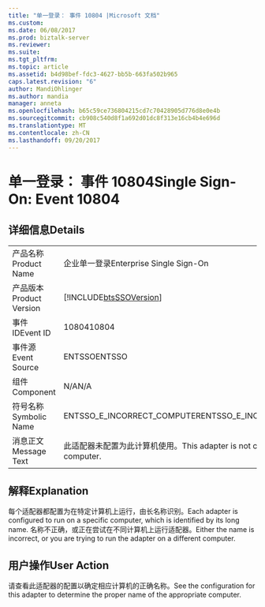 ```yaml
---
title: "单一登录： 事件 10804 |Microsoft 文档"
ms.custom: 
ms.date: 06/08/2017
ms.prod: biztalk-server
ms.reviewer: 
ms.suite: 
ms.tgt_pltfrm: 
ms.topic: article
ms.assetid: b4d98bef-fdc3-4627-bb5b-663fa502b965
caps.latest.revision: "6"
author: MandiOhlinger
ms.author: mandia
manager: anneta
ms.openlocfilehash: b65c59ce736804215cd7c70428905d776d8e0e4b
ms.sourcegitcommit: cb908c540d8f1a692d01dc8f313e16cb4b4e696d
ms.translationtype: MT
ms.contentlocale: zh-CN
ms.lasthandoff: 09/20/2017
---
```

# <a name="single-sign-on-event-10804"></a><span data-ttu-id="00b7f-102">单一登录： 事件 10804</span><span class="sxs-lookup"><span data-stu-id="00b7f-102">Single Sign-On: Event 10804</span></span>
## <a name="details"></a><span data-ttu-id="00b7f-103">详细信息</span><span class="sxs-lookup"><span data-stu-id="00b7f-103">Details</span></span>  
  
|||  
|-|-|  
|<span data-ttu-id="00b7f-104">产品名称</span><span class="sxs-lookup"><span data-stu-id="00b7f-104">Product Name</span></span>|<span data-ttu-id="00b7f-105">企业单一登录</span><span class="sxs-lookup"><span data-stu-id="00b7f-105">Enterprise Single Sign-On</span></span>|  
|<span data-ttu-id="00b7f-106">产品版本</span><span class="sxs-lookup"><span data-stu-id="00b7f-106">Product Version</span></span>|[!INCLUDE[btsSSOVersion](../includes/btsssoversion-md.md)]|  
|<span data-ttu-id="00b7f-107">事件 ID</span><span class="sxs-lookup"><span data-stu-id="00b7f-107">Event ID</span></span>|<span data-ttu-id="00b7f-108">10804</span><span class="sxs-lookup"><span data-stu-id="00b7f-108">10804</span></span>|  
|<span data-ttu-id="00b7f-109">事件源</span><span class="sxs-lookup"><span data-stu-id="00b7f-109">Event Source</span></span>|<span data-ttu-id="00b7f-110">ENTSSO</span><span class="sxs-lookup"><span data-stu-id="00b7f-110">ENTSSO</span></span>|  
|<span data-ttu-id="00b7f-111">组件</span><span class="sxs-lookup"><span data-stu-id="00b7f-111">Component</span></span>|<span data-ttu-id="00b7f-112">N/A</span><span class="sxs-lookup"><span data-stu-id="00b7f-112">N/A</span></span>|  
|<span data-ttu-id="00b7f-113">符号名称</span><span class="sxs-lookup"><span data-stu-id="00b7f-113">Symbolic Name</span></span>|<span data-ttu-id="00b7f-114">ENTSSO_E_INCORRECT_COMPUTER</span><span class="sxs-lookup"><span data-stu-id="00b7f-114">ENTSSO_E_INCORRECT_COMPUTER</span></span>|  
|<span data-ttu-id="00b7f-115">消息正文</span><span class="sxs-lookup"><span data-stu-id="00b7f-115">Message Text</span></span>|<span data-ttu-id="00b7f-116">此适配器未配置为此计算机使用。</span><span class="sxs-lookup"><span data-stu-id="00b7f-116">This adapter is not configured for this computer.</span></span>|  
  
## <a name="explanation"></a><span data-ttu-id="00b7f-117">解释</span><span class="sxs-lookup"><span data-stu-id="00b7f-117">Explanation</span></span>  
 <span data-ttu-id="00b7f-118">每个适配器都配置为在特定计算机上运行，由长名称识别。</span><span class="sxs-lookup"><span data-stu-id="00b7f-118">Each adapter is configured to run on a specific computer, which is identified by its long name.</span></span> <span data-ttu-id="00b7f-119">名称不正确，或正在尝试在不同计算机上运行适配器。</span><span class="sxs-lookup"><span data-stu-id="00b7f-119">Either the name is incorrect, or you are trying to run the adapter on a different computer.</span></span>  
  
## <a name="user-action"></a><span data-ttu-id="00b7f-120">用户操作</span><span class="sxs-lookup"><span data-stu-id="00b7f-120">User Action</span></span>  
 <span data-ttu-id="00b7f-121">请查看此适配器的配置以确定相应计算机的正确名称。</span><span class="sxs-lookup"><span data-stu-id="00b7f-121">See the configuration for this adapter to determine the proper name of the appropriate computer.</span></span>